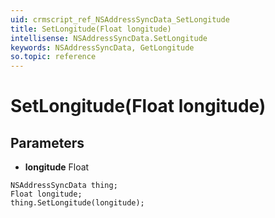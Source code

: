 ```yaml
---
uid: crmscript_ref_NSAddressSyncData_SetLongitude
title: SetLongitude(Float longitude)
intellisense: NSAddressSyncData.SetLongitude
keywords: NSAddressSyncData, GetLongitude
so.topic: reference
---
```


# SetLongitude(Float longitude)

## Parameters

* **longitude** Float

```crmscript
NSAddressSyncData thing;
Float longitude;
thing.SetLongitude(longitude);
```

